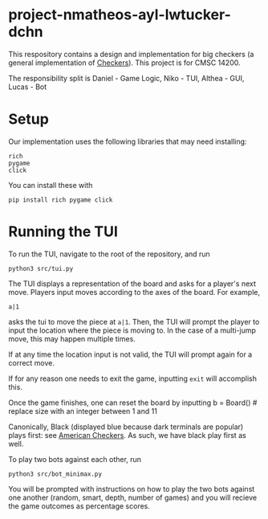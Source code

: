 # project-nmatheos-ayl-lwtucker-dchn

This respository contains a design and implementation for big checkers 
(a general implementation of [Checkers](https://en.wikipedia.org/wiki/Checkers)).
This project is for CMSC 14200.

The responsibility split is Daniel - Game Logic, Niko - TUI, Althea - GUI, Lucas - Bot
# Setup

Our implementation uses the following libraries that may need installing:

    rich
    pygame
    click

You can install these with

    pip install rich pygame click

# Running the TUI

To run the TUI, navigate to the root of the repository, and run

    python3 src/tui.py

The TUI displays a representation of the board and asks for a player's next
move. Players input moves according to the axes of the board. For example,

    a|1

asks the tui to move the piece at ``a|1``. Then, the TUI will prompt the player
to input the location where the piece is moving to. In the case of a
multi-jump move, this may happen multiple times.

If at any time the location input is not valid, the TUI will prompt
again for a correct move.

If for any reason one needs to exit the game, inputting ``exit`` will accomplish
this.

Once the game finishes, one can reset the board by inputting
    b = Board(<size>) # replace size with an integer between 1 and 11

Canonically, Black (displayed blue because dark terminals are popular)
plays first: see 
[American Checkers](https://en.wikipedia.org/wiki/Checkers#No_flying_kings;_men_cannot_capture_backwards). 
As such, we have black play first as well.

To play two bots against each other, run

    python3 src/bot_minimax.py

You will be prompted with instructions on how to play the two bots against one
another (random, smart, depth, number of games) and you will recieve the 
game outcomes as percentage scores.
